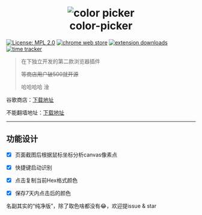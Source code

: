 <h1 align="center">
  <br />
  <img src="https://raw.githubusercontent.com/elegantYU/color-picker/master/public/icons/icon128.png" alt="color picker" />
  <br />
  color-picker
  <br/>
</h1>

[![License: MPL 2.0](https://img.shields.io/badge/License-MPL%202.0-brightgreen.svg)](https://opensource.org/licenses/MPL-2.0) [![chrome web store](https://img.shields.io/chrome-web-store/v/lkfniiefogmonnkjeaceppmeakpagfmg.svg)](https://chrome.google.com/webstore/detail/lkfniiefogmonnkjeaceppmeakpagfmg) [![extension downloads](https://img.shields.io/chrome-web-store/users/lkfniiefogmonnkjeaceppmeakpagfmg.svg?label=users)](https://chrome.google.com/webstore/detail/lkfniiefogmonnkjeaceppmeakpagfmg) [![time tracker](https://wakatime.com/badge/github/elegantYU/color-picker.svg)](https://wakatime.com/badge/github/elegantYU/color-picker)

> 在下独立开发的第二款浏览器插件
> 
> ~~等商店用户破500就开源~~
> 
> 哈哈哈哈 淦

谷歌商店：[下载地址](https://chrome.google.com/webstore/detail/lkfniiefogmonnkjeaceppmeakpagfmg)

不能翻墙地址：[下载地址](https://github.com/elegantYU/color-picker/releases/tag/1.4.0)

----
## 功能设计

- [x] 页面截图后根据鼠标坐标分析canvas像素点
- [x] 快捷键启动识别
- [x] 点击复制当前Hex格式颜色
- [x] 保存7天内点击后的颜色


名副其实的“纯净版”，除了取色啥都没有😂，欢迎提issue & star
